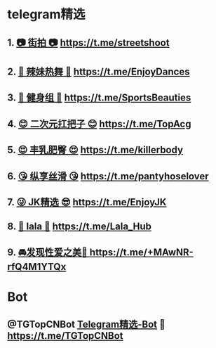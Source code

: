 # telegram精选

## 1. [📷 街拍 📷](https://t.me/streetshoot) https://t.me/streetshoot

## 2. [💃 辣妹热舞 💃](https://t.me/EnjoyDances) https://t.me/EnjoyDances

## 3. [💪 健身组 💪]( https://t.me/SportsBeauties) https://t.me/SportsBeauties

## 4. [😊 二次元扛把子 😊](https://t.me/TopAcg) https://t.me/TopAcg

## 5. [😍 丰乳肥臀 😍](https://t.me/killerbody) https://t.me/killerbody

## 6. [😘 纵享丝滑 😘](https://t.me/pantyhoselover) https://t.me/pantyhoselover

## 7. [😜 JK精选 😎](https://t.me/EnjoyJK) https://t.me/EnjoyJK

## 8. [👀 lala 👀](https://t.me/Lala_Hub) https://t.me/Lala_Hub

## 9. [🚘发现性爱之美🚨 ](https://t.me/+MAwNR-rfQ4M1YTQx) https://t.me/+MAwNR-rfQ4M1YTQx


# Bot

##  @TGTopCNBot [Telegram精选-Bot](https://t.me/TGTopCNBot) 🔗 https://t.me/TGTopCNBot
